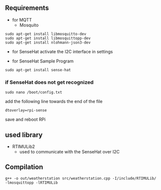 ## Requirements
* for MQTT
    - Mosquito
```
sudo apt-get install libmosquitto-dev
sudo apt-get install libmosquittopp-dev
sudo apt-get install nlohmann-json3-dev
```
* for SenseHat
    activate the I2C interface in settings

* for SenseHat Sample Program
```
sudo apt-get install sense-hat
```

### if SenseHat does not get recognized
```
sudo nano /boot/config.txt
```
add the following line towards the end of the file
```
dtoverlay=rpi-sense
```
save and reboot RPi

## used library
* RTIMULib2
    * used to communicate with the SenseHat over I2C

## Compilation
`g++ -o out/weatherstation src/weatherstation.cpp -I/include/RTIMULib/ -lmosquittopp -lRTIMULib`